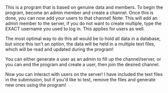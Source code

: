 This is a program that is based on genuine data and members. To begin the program, become an admin member and create a channel. Once this is done, you can now add your users to that channel!
Note: This will add an admin member to the server, if you do not want to create multiple, type the EXACT username you used to log in. This applies for users as well.

The most optimal way to do this all would be to hold all data in a database, but since this isn't an option, the data will be held in a multiple text files, which will be read and updated during the program!

You can either generate a user as an admin to fill up the channel/server, or you can end the program and create a user, then join the desired channel. 

Now you can interact with users on the server! I have included the text files in the submission, but if you'd like to test, remove the files and generate new ones using the program!